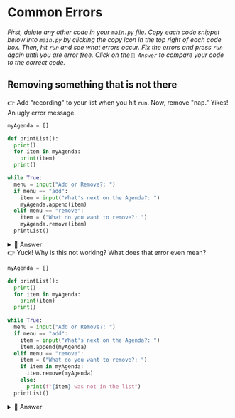 # Common Errors

*First, delete any other code in your `main.py` file. Copy each code snippet below into `main.py` by clicking the copy icon in the top right of each code box. Then, hit `run` and see what errors occur. Fix the errors and press `run` again until you are error free. Click on the `👀 Answer` to compare your code to the correct code.*

## Removing something that is not there
👉 Add "recording" to your list when you hit `run`. Now, remove "nap." Yikes! An ugly error message.


  
```python
myAgenda = []

def printList():
  print() 
  for item in myAgenda:
    print(item)
  print() 

while True:
  menu = input("Add or Remove?: ")
  if menu == "add":
    item = input("What's next on the Agenda?: ")
    myAgenda.append(item)
  elif menu == "remove":
    item = ("What do you want to remove?: ")
    myAgenda.remove(item)
  printList()
```
<details> <summary> 👀 Answer </summary>
The error message is just saying "x not in list". What does that mean? The thing you asked to remove is not there. (i.e. You asked to remove a nap from a list that it was not added to in the first place). The best workaround is to add a nested `if` statement to  your code:

```python
myAgenda = []

def printList():
  print() 
  for item in myAgenda:
    print(item)
  print() 

while True:
  menu = input("Add or Remove?: ")
  if menu == "add":
    item = input("What's next on the Agenda?: ")
    myAgenda.append(item)
  elif menu == "remove":
    item = ("What do you want to remove?: ")
    if item in myAgenda:
      myAgenda.remove(item)
    else:
      print(f"{item} was not in the list")
  printList()
```

Try it again. Can you try to remove something that does not already exist in the list?

</details>
👉 Yuck! Why is this not working? What does that error even mean?

```python
myAgenda = []

def printList():
  print() 
  for item in myAgenda:
    print(item)
  print() 

while True:
  menu = input("Add or Remove?: ")
  if menu == "add":
    item = input("What's next on the Agenda?: ")
    item.append(myAgenda)
  elif menu == "remove":
    item = ("What do you want to remove?: ")
    if item in myAgenda:
      item.remove(myAgenda)
    else:
      print(f"{item} was not in the list")
  printList()
```
<details> <summary> 👀 Answer </summary>

The problem is with the `append` function. We have two objects backwards. The list name comes *first* and then what's being added to the list goes inside `()`. Hint: You will see the same issue with `remove` too.

It always needs to be: `listname.append()` or `listname.remove()`
  
```python
myAgenda = []

def printList():
  print() 
  for item in myAgenda:
    print(item)
  print() 

while True:
  menu = input("Add or Remove?: ")
  if menu == "add":
    item = input("What's next on the Agenda?: ")
    myAgenda.append(item)
  elif menu == "remove":
    item = ("What do you want to remove?: ")
    if item in myAgenda:
      myAgenda.remove(list)
    else:
      print(f"{item} was not in the list")
  printList()
```


</details>